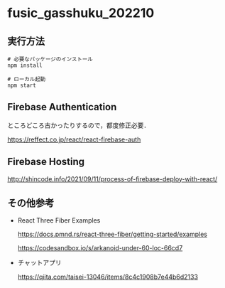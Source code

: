 # fusic_gasshuku_202210

## 実行方法

```
# 必要なパッケージのインストール
npm install

# ローカル起動
npm start
```

## Firebase Authentication

ところどころ古かったりするので，都度修正必要．

https://reffect.co.jp/react/react-firebase-auth

## Firebase Hosting

http://shincode.info/2021/09/11/process-of-firebase-deploy-with-react/

## その他参考

- React Three Fiber Examples

  https://docs.pmnd.rs/react-three-fiber/getting-started/examples

  https://codesandbox.io/s/arkanoid-under-60-loc-66cd7


- チャットアプリ

  https://qiita.com/taisei-13046/items/8c4c1908b7e44b6d2133
